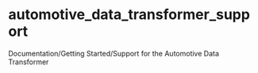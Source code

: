 # automotive_data_transformer_support
Documentation/Getting Started/Support for the Automotive Data Transformer
